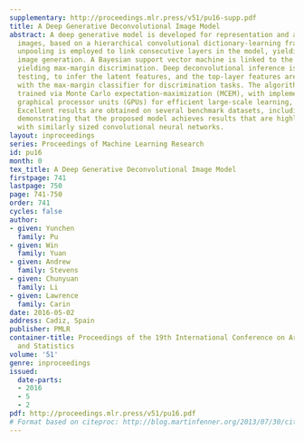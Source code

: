 ```yaml
---
supplementary: http://proceedings.mlr.press/v51/pu16-supp.pdf
title: A Deep Generative Deconvolutional Image Model
abstract: A deep generative model is developed for representation and analysis of
  images, based on a hierarchical convolutional dictionary-learning framework. Stochastic
  unpooling is employed to link consecutive layers in the model, yielding top-down
  image generation. A Bayesian support vector machine is linked to the top-layer features,
  yielding max-margin discrimination. Deep deconvolutional inference is employed when
  testing, to infer the latent features, and the top-layer features are connected
  with the max-margin classifier for discrimination tasks. The algorithm is efficiently
  trained via Monte Carlo expectation-maximization (MCEM), with implementation on
  graphical processor units (GPUs) for efficient large-scale learning, and fast testing.
  Excellent results are obtained on several benchmark datasets, including ImageNet,
  demonstrating that the proposed model achieves results that are highly competitive
  with similarly sized convolutional neural networks.
layout: inproceedings
series: Proceedings of Machine Learning Research
id: pu16
month: 0
tex_title: A Deep Generative Deconvolutional Image Model
firstpage: 741
lastpage: 750
page: 741-750
order: 741
cycles: false
author:
- given: Yunchen
  family: Pu
- given: Win
  family: Yuan
- given: Andrew
  family: Stevens
- given: Chunyuan
  family: Li
- given: Lawrence
  family: Carin
date: 2016-05-02
address: Cadiz, Spain
publisher: PMLR
container-title: Proceedings of the 19th International Conference on Artificial Intelligence
  and Statistics
volume: '51'
genre: inproceedings
issued:
  date-parts:
  - 2016
  - 5
  - 2
pdf: http://proceedings.mlr.press/v51/pu16.pdf
# Format based on citeproc: http://blog.martinfenner.org/2013/07/30/citeproc-yaml-for-bibliographies/
---
```

